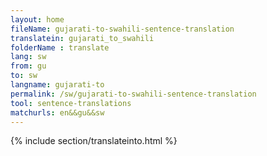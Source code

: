 ```yaml
---
layout: home
fileName: gujarati-to-swahili-sentence-translation
translatein: gujarati_to_swahili
folderName : translate
lang: sw
from: gu
to: sw
langname: gujarati-to
permalink: /sw/gujarati-to-swahili-sentence-translation
tool: sentence-translations
matchurls: en&&gu&&sw
---
```

{% include section/translateinto.html %}
